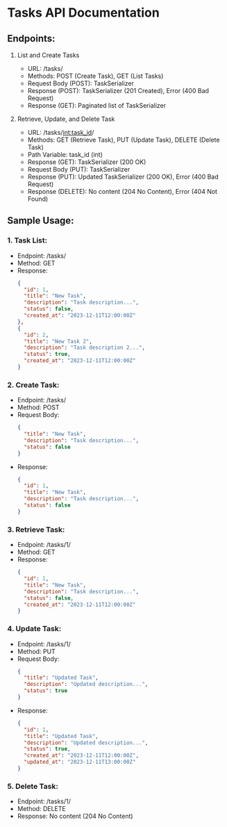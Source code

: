 # Tasks API Documentation

## Endpoints:
1. List and Create Tasks
   - URL: /tasks/
   - Methods: POST (Create Task), GET (List Tasks)
   - Request Body (POST): TaskSerializer
   - Response (POST): TaskSerializer (201 Created), Error (400 Bad Request)
   - Response (GET): Paginated list of TaskSerializer

2. Retrieve, Update, and Delete Task
   - URL: /tasks/<int:task_id>/
   - Methods: GET (Retrieve Task), PUT (Update Task), DELETE (Delete Task)
   - Path Variable: task_id (int)
   - Response (GET): TaskSerializer (200 OK)
   - Request Body (PUT): TaskSerializer
   - Response (PUT): Updated TaskSerializer (200 OK), Error (400 Bad Request)
   - Response (DELETE): No content (204 No Content), Error (404 Not Found)

## Sample Usage:
### 1. Task List:
   - Endpoint: /tasks/
   - Method: GET
   - Response:
     ```json
     {
       "id": 1,
       "title": "New Task",
       "description": "Task description...",
       "status": false,
       "created_at": "2023-12-11T12:00:00Z"
     },
     {
       "id": 2,
       "title": "New Task 2",
       "description": "Task description 2...",
       "status": true,
       "created_at": "2023-12-11T12:00:00Z"
     }
     ```
     
### 2. Create Task:
   - Endpoint: /tasks/
   - Method: POST
   - Request Body:
     ```json
     {
       "title": "New Task",
       "description": "Task description...",
       "status": false
     }
     ```
   - Response:
     ```json
     {
       "id": 1,
       "title": "New Task",
       "description": "Task description...",
       "status": false
     }
     ```

### 3. Retrieve Task:
   - Endpoint: /tasks/1/
   - Method: GET
   - Response:
     ```json
     {
       "id": 1,
       "title": "New Task",
       "description": "Task description...",
       "status": false,
       "created_at": "2023-12-11T12:00:00Z"
     }
     ```

### 4. Update Task:
   - Endpoint: /tasks/1/
   - Method: PUT
   - Request Body:
     ```json
     {
       "title": "Updated Task",
       "description": "Updated description...",
       "status": true
     }
     ```
   - Response:
     ```json
     {
       "id": 1,
       "title": "Updated Task",
       "description": "Updated description...",
       "status": true,
       "created_at": "2023-12-11T12:00:00Z",
       "updated_at": "2023-12-11T13:00:00Z"
     }
     ```

### 5. Delete Task:
   - Endpoint: /tasks/1/
   - Method: DELETE
   - Response: No content (204 No Content)